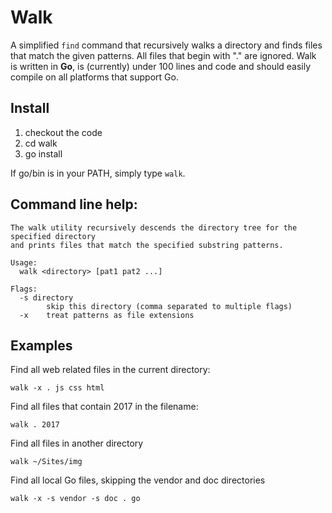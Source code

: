 # Walk
A simplified `find` command that recursively walks a directory and finds files that match the given patterns.  All files that begin with "." are ignored.  Walk is written in **Go**, is (currently) under 100 lines and code and should easily compile on all platforms that support Go.

## Install

1. checkout the code
2. cd walk
3. go install

If go/bin is in your PATH, simply type `walk`.

## Command line help:

```
The walk utility recursively descends the directory tree for the specified directory
and prints files that match the specified substring patterns.

Usage:
  walk <directory> [pat1 pat2 ...]

Flags:
  -s directory
    	skip this directory (comma separated to multiple flags)
  -x	treat patterns as file extensions
```

## Examples

Find all web related files in the current directory:

    walk -x . js css html

Find all files that contain 2017 in the filename:

    walk . 2017

Find all files in another directory

    walk ~/Sites/img

Find all local Go files, skipping the vendor and doc directories

    walk -x -s vendor -s doc . go
